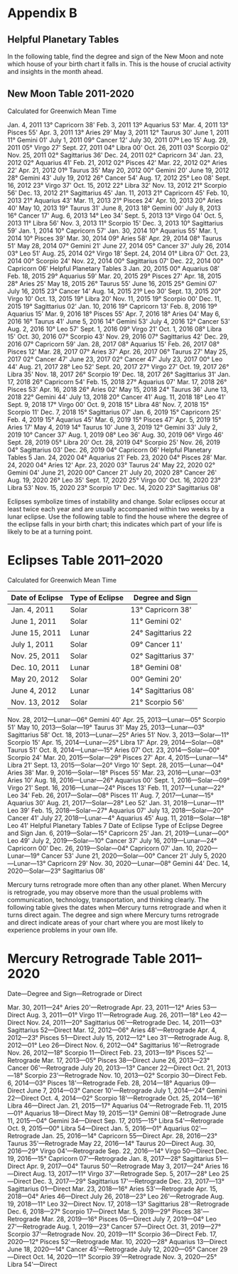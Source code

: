 # Appendix B
## Helpful Planetary Tables

In the following table, find the degree and sign of the New Moon and note which house of your birth chart it falls in. This is the house of crucial activity and insights in the month ahead.

## New Moon Table 2011-2020

Calculated for Greenwich Mean Time

Jan. 4, 2011 13° Capricorn 38'
Feb. 3, 2011 13º Aquarius 53'
Mar. 4, 2011 13° Pisces 55'
Apr. 3, 2011 13° Aries 29'
May 3, 2011 12° Taurus 30'
June 1, 2011 11° Gemini 01'
July 1, 2011 09° Cancer 12'
July 30, 2011 07º Leo 15'
Aug. 29, 2011 05° Virgo 27'
Sept. 27, 2011 04° Libra 00'
Oct. 26, 2011 03° Scorpio 02'
Nov. 25, 2011 02° Sagittarius 36'
Dec. 24, 2011 02° Capricorn 34'
Jan. 23, 2012 02° Aquarius 41'
Feb. 21, 2012 02° Pisces 42'
Mar. 22, 2012 02° Aries 22'
Apr. 21, 2012 01º Taurus 35'
May 20, 2012 00° Gemini 20'
June 19, 2012 28° Gemini 43'
July 19, 2012 26° Cancer 54'
Aug. 17, 2012 25° Leo 08'
Sept. 16, 2012 23° Virgo 37'
Oct. 15, 2012 22° Libra 32'
Nov. 13, 2012 21° Scorpio 56'
Dec. 13, 2012 21° Sagittarius 45'
Jan. 11, 2013 21° Capricorn 45'
Feb. 10, 2013 21° Aquarius 43'
Mar. 11, 2013 21° Pisces 24'
Apr. 10, 2013 20° Aries 40'
May 10, 2013 19° Taurus 31'
June 8, 2013 18° Gemini 00'
July 8, 2013 16° Cancer 17'
Aug. 6, 2013 14° Leo 34'
Sept. 5, 2013 13° Virgo 04'
Oct. 5, 2013 11° Libra 56'
Nov. 3, 2013 11° Scorpio 15'
Dec. 3, 2013 10° Sagittarius 59'
Jan. 1, 2014 10° Capricorn 57'
Jan. 30, 2014 10° Aquarius 55'
Mar. 1, 2014 10° Pisces 39'
Mar. 30, 2014 09° Aries 58'
Apr. 29, 2014 08° Taurus 51'
May 28, 2014 07° Gemini 21'
June 27, 2014 05° Cancer 37'
July 26, 2014 03° Leo 51'
Aug. 25, 2014 02° Virgo 18'
Sept. 24, 2014 01° Libra 07'
Oct. 23, 2014 00° Scorpio 24'
Nov. 22, 2014 00° Sagittarius 07'
Dec. 22, 2014 00° Capricorn 06'
Helpful Planetary Tables 3
Jan. 20, 2015 00° Aquarius 08'
Feb. 18, 2015 29° Aquarius 59'
Mar. 20, 2015 29° Pisces 27'
Apr. 18, 2015 28° Aries 25'
May 18, 2015 26° Taurus 55'
June 16, 2015 25° Gemini 07'
July 16, 2015 23° Cancer 14'
Aug. 14, 2015 21º Leo 30'
Sept. 13, 2015 20° Virgo 10'
Oct. 13, 2015 19° Libra 20'
Nov. 11, 2015 19° Scorpio 00'
Dec. 11, 2015 19° Sagittarius 02'
Jan. 10, 2016 19° Capricorn 13'
Feb. 8, 2016 19º Aquarius 15'
Mar. 9, 2016 18° Pisces 55'
Apr. 7, 2016 18° Aries 04'
May 6, 2016 16° Taurus 41'
June 5, 2016 14° Gemini 53'
July 4, 2016 12° Cancer 53'
Aug. 2, 2016 10° Leo 57'
Sept. 1, 2016 09° Virgo 21'
Oct. 1, 2016 08° Libra 15'
Oct. 30, 2016 07° Scorpio 43'
Nov. 29, 2016 07° Sagittarius 42'
Dec. 29, 2016 07° Capricorn 59'
Jan. 28, 2017 08° Aquarius 15'
Feb. 26, 2017 08° Pisces 12'
Mar. 28, 2017 07° Aries 37'
Apr. 26, 2017 06° Taurus 27'
May 25, 2017 02° Cancer 47'
June 23, 2017 02° Cancer 47'
July 23, 2017 00° Leo 44'
Aug. 21, 2017 28° Leo 52'
Sept. 20, 2017 27° Virgo 27'
Oct. 19, 2017 26° Libra 35'
Nov. 18, 2017 26° Scorpio 19'
Dec. 18, 2017 26° Sagittarius 31'
Jan. 17, 2018 26° Capricorn 54'
Feb. 15, 2018 27° Aquarius 07'
Mar. 17, 2018 26° Pisces 53'
Apr. 16, 2018 26° Aries 02'
May 15, 2018 24° Taurus 36'
June 13, 2018 22° Gemini 44'
July 13, 2018 20° Cancer 41'
Aug. 11, 2018 18° Leo 41'
Sept. 9, 2018 17° Virgo 00'
Oct. 9, 2018 15° Libra 48'
Nov. 7, 2018 15° Scorpio 11'
Dec. 7, 2018 15° Sagittarius 07'
Jan. 6, 2019 15° Capricorn 25'
Feb. 4, 2019 15° Aquarius 45'
Mar. 6, 2019 15° Pisces 47'
Apr. 5, 2019 15° Aries 17'
May 4, 2019 14° Taurus 10'
June 3, 2019 12° Gemini 33'
July 2, 2019 10° Cancer 37'
Aug. 1, 2019 08° Leo 36'
Aug. 30, 2019 06° Virgo 46'
Sept. 28, 2019 05° Libra 20'
Oct. 28, 2019 04° Scorpio 25'
Nov. 26, 2019 04° Sagittarius 03'
Dec. 26, 2019 04° Capricorn 06'
Helpful Planetary Tables 5
Jan. 24, 2020 04° Aquarius 21'
Feb. 23, 2020 04° Pisces 28'
Mar. 24, 2020 04° Aries 12'
Apr. 23, 2020 03° Taurus 24'
May 22, 2020 02° Gemini 04'
June 21, 2020 00° Cancer 21'
July 20, 2020 28° Cancer 26'
Aug. 19, 2020 26° Leo 35'
Sept. 17, 2020 25° Virgo 00'
Oct. 16, 2020 23° Libra 53'
Nov. 15, 2020 23° Scorpio 17'
Dec. 14, 2020 23° Sagittarius 08'

Eclipses symbolize times of instability and change. Solar eclipses occur at least twice each year and are usually accompanied within two weeks by a lunar eclipse. Use the following table to find the house where the degree of the eclipse falls in your birth chart; this indicates which part of your life is likely to be at a turning point.

# Eclipses Table 2011–2020

Calculated for Greenwich Mean Time

| Date of Eclipse | Type of Eclipse | Degree and Sign     |
| --------------- | --------------- | ------------------- |
| Jan. 4, 2011    | Solar           | 13° Capricorn 38'   |
| June 1, 2011    | Solar           | 11° Gemini 02'      |
| June 15, 2011   | Lunar           | 24° Sagittarius 22  |
| July 1, 2011    | Solar           | 09° Cancer 11'      |
| Nov. 25, 2011   | Solar           | 02° Sagittarius 37' |
| Dec. 10, 2011   | Lunar           | 18° Gemini 08'      |
| May 20, 2012    | Solar           | 00° Gemini 20'      |
| June 4, 2012    | Lunar           | 14° Sagittarius 08' |
| Nov. 13, 2012   | Solar           | 21° Scorpio 56'     |

Nov. 28, 2012—Lunar—06° Gemini 40'
Apr. 25, 2013—Lunar—05° Scorpio 51'
May 10, 2013—Solar—19° Taurus 31'
May 25, 2013—Lunar—03° Sagittarius 58'
Oct. 18, 2013—Lunar—25° Aries 51'
Nov. 3, 2013—Solar—11° Scorpio 15'
Apr. 15, 2014—Lunar—25° Libra 17'
Apr. 29, 2014—Solar—08° Taurus 51'
Oct. 8, 2014—Lunar—15° Aries 07'
Oct. 23, 2014—Solar—00° Scorpio 24'
Mar. 20, 2015—Solar—29° Pisces 27'
Apr. 4, 2015—Lunar—14° Libra 21'
Sept. 13, 2015—Solar—20° Virgo 10'
Sept. 28, 2015—Lunar—04° Aries 38'
Mar. 9, 2016—Solar—18° Pisces 55'
Mar. 23, 2016—Lunar—03° Aries 10'
Aug. 18, 2016—Lunar—26° Aquarius 00'
Sept. 1, 2016—Solar—09° Virgo 21'
Sept. 16, 2016—Lunar—24° Pisces 13'
Feb. 11, 2017—Lunar—22° Leo 34'
Feb. 26, 2017—Solar—08° Pisces 11'
Aug. 7, 2017—Lunar—15° Aquarius 30'
Aug. 21, 2017—Solar—28° Leo 52'
Jan. 31, 2018—Lunar—11° Leo 39'
Feb. 15, 2018—Solar—27° Aquarius 07'
July 13, 2018—Solar—20° Cancer 41'
July 27, 2018—Lunar—4° Aquarius 45'
Aug. 11, 2018—Solar—18° Leo 41'
Helpful Planetary Tables 7
Date of Eclipse Type of Eclipse Degree and Sign
Jan. 6, 2019—Solar—15° Capricorn 25'
Jan. 21, 2019—Lunar—00° Leo 49'
July 2, 2019—Solar—10° Cancer 37'
July 16, 2019—Lunar—24° Capricorn 00'
Dec. 26, 2019—Solar—04° Capricorn 07'
Jan. 10, 2020—Lunar—19° Cancer 53'
June 21, 2020—Solar—00° Cancer 21'
July 5, 2020—Lunar—13° Capricorn 29'
Nov. 30, 2020—Lunar—08° Gemini 44'
Dec. 14, 2020—Solar—23° Sagittarius 08'

Mercury turns retrograde more often than any other planet. When Mercury is retrograde, you may observe more than the usual problems with communication, technology, transportation, and thinking clearly. The following table gives the dates when Mercury turns retrograde and when it turns direct again. The degree and sign where Mercury turns retrograde and direct indicate areas of your chart where you are most likely to experience problems in your own life.

# Mercury Retrograde Table 2011–2020

Date—Degree and Sign—Retrograde or Direct

Mar. 30, 2011—24° Aries 20'—Retrograde
Apr. 23, 2011—12° Aries 53—Direct
Aug. 3, 2011—01° Virgo 11'—Retrograde
Aug. 26, 2011—18° Leo 42—Direct
Nov. 24, 2011—20° Sagittarius 06'—Retrograde
Dec. 14, 2011—03° Sagittarius 52—Direct
Mar. 12, 2012—06° Aries 48'—Retrograde
Apr. 4, 2012—23° Pisces 51—Direct
July 15, 2012—12° Leo 31'—Retrograde
Aug. 8, 2012—01° Leo 26—Direct
Nov. 6, 2012—04° Sagittarius 16'—Retrograde
Nov. 26, 2012—18° Scorpio 11—Direct
Feb. 23, 2013—19° Pisces 52'—Retrograde
Mar. 17, 2013—05° Pisces 38—Direct
June 26, 2013—23° Cancer 06'—Retrograde
July 20, 2013—13° Cancer 22—Direct
Oct. 21, 2013—18° Scorpio 23'—Retrograde
Nov. 10, 2013—02° Scorpio 30—Direct
Feb. 6, 2014—03° Pisces 18'—Retrograde
Feb. 28, 2014—18° Aquarius 09—Direct
June 7, 2014—03° Cancer 10'—Retrograde
July 1, 2014—24° Gemini 22—Direct
Oct. 4, 2014—02° Scorpio 18'—Retrograde
Oct. 25, 2014—16° Libra 46—Direct
Jan. 21, 2015—17° Aquarius 04'—Retrograde
Feb. 11, 2015—01° Aquarius 18—Direct
May 19, 2015—13° Gemini 08'—Retrograde
June 11, 2015—04° Gemini 34—Direct
Sep. 17, 2015—15° Libra 54'—Retrograde
Oct. 9, 2015—00° Libra 54—Direct
Jan. 5, 2016—01° Aquarius 02'—Retrograde
Jan. 25, 2016—14° Capricorn 55—Direct
Apr. 28, 2016—23° Taurus 35'—Retrograde
May 22, 2016—14° Taurus 20—Direct
Aug. 30, 2016—29° Virgo 04'—Retrograde
Sep. 22, 2016—14° Virgo 50—Direct
Dec. 19, 2016—15° Capricorn 07'—Retrograde
Jan. 8, 2017—28° Sagittarius 51—Direct
Apr. 9, 2017—04° Taurus 50'—Retrograde
May 3, 2017—24° Aries 16—Direct
Aug. 13, 2017—11° Virgo 37'—Retrograde
Sep. 5, 2017—28° Leo 25—Direct
Dec. 3, 2017—29° Sagittarius 17'—Retrograde
Dec. 23, 2017—13° Sagittarius 01—Direct
Mar. 23, 2018—16° Aries 53'—Retrograde
Apr. 15, 2018—04° Aries 46—Direct
July 26, 2018—23° Leo 26'—Retrograde
Aug. 19, 2018—11° Leo 32—Direct
Nov. 17, 2018—13° Sagittarius 28'—Retrograde
Dec. 6, 2018—27° Scorpio 17—Direct
Mar. 5, 2019—29° Pisces 38'—Retrograde
Mar. 28, 2019—16° Pisces 05—Direct
July 7, 2019—04° Leo 27'—Retrograde
Aug. 1, 2019—23° Cancer 57—Direct
Oct. 31, 2019—27° Scorpio 37'—Retrograde
Nov. 20, 2019—11° Scorpio 36—Direct
Feb. 17, 2020—12° Pisces 52'—Retrograde
Mar. 10, 2020—28° Aquarius 13—Direct
June 18, 2020—14° Cancer 45'—Retrograde
July 12, 2020—05° Cancer 29—Direct
Oct. 14, 2020—11° Scorpio 39'—Retrograde
Nov. 3, 2020—25° Libra 54'—Direct